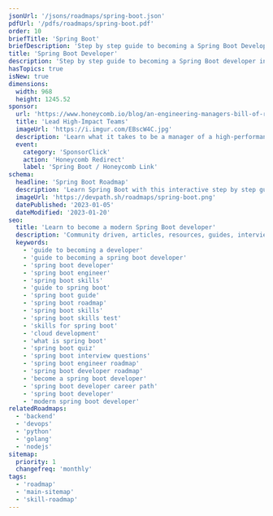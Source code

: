 ```yaml
---
jsonUrl: '/jsons/roadmaps/spring-boot.json'
pdfUrl: '/pdfs/roadmaps/spring-boot.pdf'
order: 10
briefTitle: 'Spring Boot'
briefDescription: 'Step by step guide to becoming a Spring Boot Developer in 2023'
title: 'Spring Boot Developer'
description: 'Step by step guide to becoming a Spring Boot developer in 2023'
hasTopics: true
isNew: true
dimensions:
  width: 968
  height: 1245.52
sponsor:
  url: 'https://www.honeycomb.io/blog/an-engineering-managers-bill-of-rights-and-responsibilities?utm_medium=paid-sponsorship&utm_source=insight-partners&utm_campaign=plg_insightpartners_paidsponsorship'
  title: 'Lead High-Impact Teams'
  imageUrl: 'https://i.imgur.com/EBscW4C.jpg'
  description: 'Learn what it takes to be a manager of a high-performance engineering team.'
  event:
    category: 'SponsorClick'
    action: 'Honeycomb Redirect'
    label: 'Spring Boot / Honeycomb Link'
schema:
  headline: 'Spring Boot Roadmap'
  description: 'Learn Spring Boot with this interactive step by step guide in 2023. We also have resources and short descriptions attached to the roadmap items so you can get everything you want to learn in one place.'
  imageUrl: 'https://devpath.sh/roadmaps/spring-boot.png'
  datePublished: '2023-01-05'
  dateModified: '2023-01-20'
seo:
  title: 'Learn to become a modern Spring Boot developer'
  description: 'Community driven, articles, resources, guides, interview questions, quizzes for spring boot development. Learn to become a modern Spring Boot developer by following the steps, skills, resources and guides listed in this roadmap.'
  keywords:
    - 'guide to becoming a developer'
    - 'guide to becoming a spring boot developer'
    - 'spring boot developer'
    - 'spring boot engineer'
    - 'spring boot skills'
    - 'guide to spring boot'
    - 'spring boot guide'
    - 'spring boot roadmap'
    - 'spring boot skills'
    - 'spring boot skills test'
    - 'skills for spring boot'
    - 'cloud development'
    - 'what is spring boot'
    - 'spring boot quiz'
    - 'spring boot interview questions'
    - 'spring boot engineer roadmap'
    - 'spring boot developer roadmap'
    - 'become a spring boot developer'
    - 'spring boot developer career path'
    - 'spring boot developer'
    - 'modern spring boot developer'
relatedRoadmaps:
  - 'backend'
  - 'devops'
  - 'python'
  - 'golang'
  - 'nodejs'
sitemap:
  priority: 1
  changefreq: 'monthly'
tags:
  - 'roadmap'
  - 'main-sitemap'
  - 'skill-roadmap'
---
```


